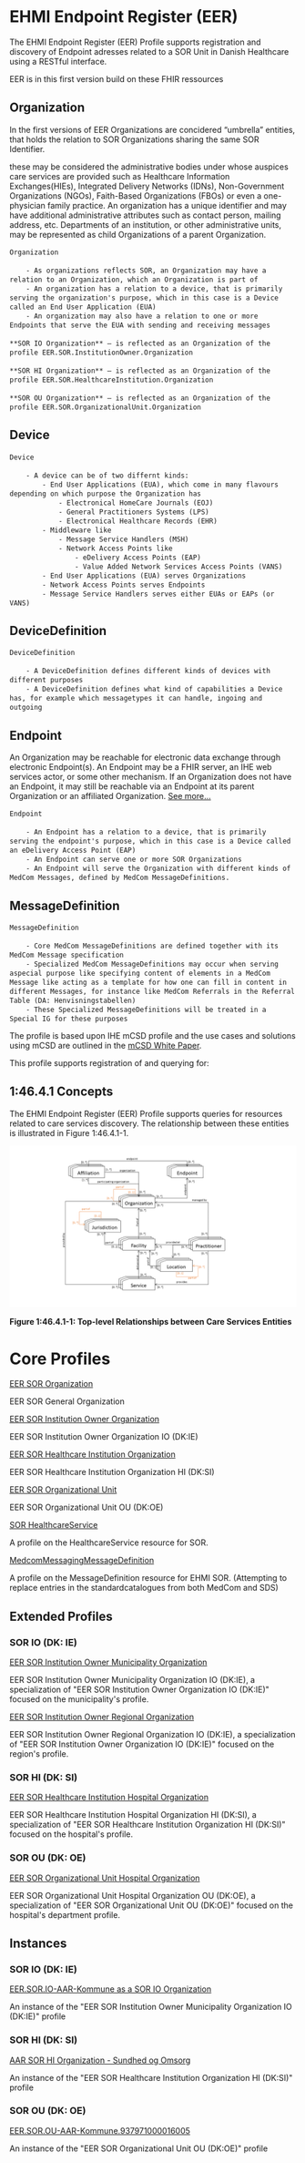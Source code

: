 # EHMI Endpoint Register (EER)

The EHMI Endpoint Register (EER) Profile supports registration and discovery of Endpoint adresses related to a SOR Unit in Danish Healthcare using a RESTful interface.

EER is in this first version build on these FHIR ressources

## Organization

In the first versions of EER Organizations are concidered “umbrella” entities, that holds the relation to SOR Organizations sharing the same SOR Identifier. 

these may be considered the administrative bodies under whose auspices care services are provided such as Healthcare Information Exchanges(HIEs), Integrated Delivery Networks (IDNs), Non-Government Organizations (NGOs), Faith-Based Organizations (FBOs) or even a one-physician family practice. An organization has a unique identifier and may have additional administrative attributes such as contact person, mailing address, etc. Departments of an institution, or other administrative units, may be represented as child Organizations of a parent Organization.

    Organization

        - As organizations reflects SOR, an Organization may have a relation to an Organization, which an Organization is part of
        - An organization has a relation to a device, that is primarily serving the organization's purpose, which in this case is a Device called an End User Application (EUA)
        - An organization may also have a relation to one or more Endpoints that serve the EUA with sending and receiving messages

    **SOR IO Organization** – is reflected as an Organization of the profile EER.SOR.InstitutionOwner.Organization

    **SOR HI Organization** – is reflected as an Organization of the profile EER.SOR.HealthcareInstitution.Organization

    **SOR OU Organization** – is reflected as an Organization of the profile EER.SOR.OrganizationalUnit.Organization

## Device

    Device

        - A device can be of two differnt kinds: 
            - End User Applications (EUA), which come in many flavours depending on which purpose the Organization has
                - Electronical HomeCare Journals (EOJ)
                - General Practitioners Systems (LPS)
                - Electronical Healthcare Records (EHR)
            - Middleware like 
                - Message Service Handlers (MSH) 
                - Network Access Points like 
                    - eDelivery Access Points (EAP) 
                    - Value Added Network Services Access Points (VANS)
            - End User Applications (EUA) serves Organizations
            - Network Access Points serves Endpoints
            - Message Service Handlers serves either EUAs or EAPs (or VANS)

## DeviceDefinition

    DeviceDefinition

        - A DeviceDefinition defines different kinds of devices with different purposes
        - A DeviceDefinition defines what kind of capabilities a Device has, for example which messagetypes it can handle, ingoing and outgoing

## Endpoint

An Organization may be reachable for electronic data exchange through electronic Endpoint(s). An Endpoint may be a FHIR server, an IHE web services actor, or some other mechanism. If an Organization does not have an Endpoint, it may still be reachable via an Endpoint at its parent Organization or an affiliated Organization. [See more...](Endpoint)

    Endpoint

        - An Endpoint has a relation to a device, that is primarily serving the endpoint's purpose, which in this case is a Device called an eDelivery Access Point (EAP)
        - An Endpoint can serve one or more SOR Organizations
        - An Endpoint will serve the Organization with different kinds of MedCom Messages, defined by MedCom MessageDefinitions. 
        
## MessageDefinition

    MessageDefinition

        - Core MedCom MessageDefinitions are defined together with its MedCom Message specification
        - Specialized MedCom MessageDefinitions may occur when serving aspecial purpose like specifying content of elements in a MedCom Message like acting as a template for how one can fill in content in different Messages, for instance like MedCom Referrals in the Referral Table (DA: Henvisningstabellen)
        - These Specialized MessageDefinitions will be treated in a Special IG for these purposes

   
The profile is based upon IHE mCSD profile and the use cases and solutions using mCSD are outlined in the [mCSD White Paper](https://profiles.ihe.net/ITI/papers/mCSD/index.html).

This profile supports registration of and querying for:

## 1:46.4.1 Concepts

The EHMI Endpoint Register (EER) Profile supports queries for resources related to care services discovery. The relationship between these entities is illustrated in Figure 1:46.4.1-1.

![Top-level Relationships between Care Services Entities](mCSDRelationships.png)
<div style="clear: left;"></div>

**Figure 1:46.4.1-1: Top-level Relationships between Care Services Entities**

# Core Profiles

[EER SOR Organization](https://build.fhir.org/ig/medcomdk/dk-ehmi-eer/StructureDefinition-EER.SOR.Organization.html)

EER SOR General Organization

[EER SOR Institution Owner Organization](https://build.fhir.org/ig/medcomdk/dk-ehmi-eer/StructureDefinition-EER.SOR.InstitutionOwner.Organization.html)

EER SOR Institution Owner Organization IO (DK:IE)

[EER SOR Healthcare Institution Organization](https://build.fhir.org/ig/medcomdk/dk-ehmi-eer/StructureDefinition-EER.SOR.HealthcareInstitution.Organization.html)

EER SOR Healthcare Institution Organization HI (DK:SI)

[EER SOR Organizational Unit](https://build.fhir.org/ig/medcomdk/dk-ehmi-eer/StructureDefinition-EER.SOR.OrganizationalUnit.Organization.html)

EER SOR Organizational Unit OU (DK:OE)

[SOR HealthcareService](https://build.fhir.org/ig/medcomdk/dk-ehmi-eer/StructureDefinition-medcom.sor.HealthcareService.html)

A profile on the HealthcareService resource for SOR.

[MedcomMessagingMessageDefinition](https://build.fhir.org/ig/medcomdk/dk-ehmi-eer/StructureDefinition-MedcomMessagingMessageDefinition.html)

A profile on the MessageDefinition resource for EHMI SOR. (Attempting to replace entries in the standardcatalogues from both MedCom and SDS)


## Extended Profiles

### SOR IO (DK: IE)

[EER SOR Institution Owner Municipality Organization](https://build.fhir.org/ig/medcomdk/dk-ehmi-eer/StructureDefinition-EER.SOR.InstitutionOwner.Municipality.Organization.html)

EER SOR Institution Owner Municipality Organization IO (DK:IE), a specialization of "EER SOR Institution Owner Organization IO (DK:IE)" focused on the municipality's profile.

[EER SOR Institution Owner Regional Organization](https://build.fhir.org/ig/medcomdk/dk-ehmi-eer/StructureDefinition-EER.SOR.InstitutionOwner.Regional.Organization.html)

EER SOR Institution Owner Regional Organization IO (DK:IE), a specialization of "EER SOR Institution Owner Organization IO (DK:IE)" focused on the region's profile.

### SOR HI (DK: SI)

[EER SOR Healthcare Institution Hospital Organization](https://build.fhir.org/ig/medcomdk/dk-ehmi-eer/StructureDefinition-EER.SOR.HealthcareInstitution.Hospital.Organization.html)

EER SOR Healthcare Institution Hospital Organization HI (DK:SI), a specialization of "EER SOR Healthcare Institution Organization HI (DK:SI)" focused on the hospital's profile.

### SOR OU (DK: OE)

[EER SOR Organizational Unit Hospital Organization](https://build.fhir.org/ig/medcomdk/dk-ehmi-eer/StructureDefinition-EER.SOR.HospitalOUOrganization.Organization.html)

EER SOR Organizational Unit Hospital Organization OU (DK:OE), a specialization of "EER SOR Organizational Unit OU (DK:OE)" focused on the hospital's department profile.

## Instances

### SOR IO (DK: IE)

[EER.SOR.IO-AAR-Kommune as a SOR IO Organization](https://build.fhir.org/ig/medcomdk/dk-ehmi-eer/Organization-EER.SOR.IO-AAR-Kommune.311000016009.html)

An instance of the "EER SOR Institution Owner Municipality Organization IO (DK:IE)" profile

### SOR HI (DK: SI)

[AAR SOR HI Organization - Sundhed og Omsorg](https://build.fhir.org/ig/medcomdk/dk-ehmi-eer/Organization-EER.SOR.HI-AAR-Kommune.937961000016000.html)

An instance of the "EER SOR Healthcare Institution Organization HI (DK:SI)" profile

### SOR OU (DK: OE)

[EER.SOR.OU-AAR-Kommune.937971000016005](https://build.fhir.org/ig/medcomdk/dk-ehmi-eer/Organization-EER.SOR.OU-AAR-Kommune.937971000016005.html)

An instance of the "EER SOR Organizational Unit OU (DK:OE)" profile
